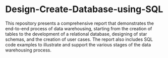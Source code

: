 # Design-Create-Database-using-SQL

This repository presents a comprehensive report that demonstrates the end-to-end process of data warehousing, starting from the creation of tables to the development of a relational database, designing of star schemas, and the creation of user cases. The report also includes SQL code examples to illustrate and support the various stages of the data warehousing process.
